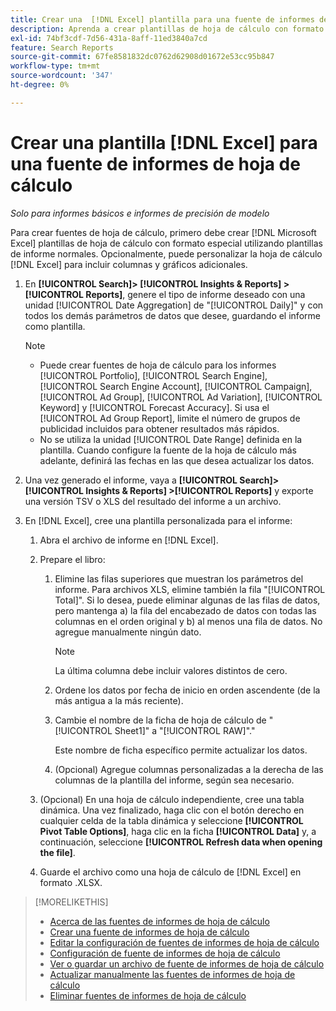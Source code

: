 ```yaml
---
title: Crear una  [!DNL Excel] plantilla para una fuente de informes de hoja de cálculo
description: Aprenda a crear plantillas de hoja de cálculo con formato especial.
exl-id: 74bf3cdf-7d56-431a-8aff-11ed3840a7cd
feature: Search Reports
source-git-commit: 67fe8581832dc0762d62908d01672e53cc95b847
workflow-type: tm+mt
source-wordcount: '347'
ht-degree: 0%

---
```


# Crear una plantilla [!DNL Excel] para una fuente de informes de hoja de cálculo

*Solo para informes básicos e informes de precisión de modelo*

Para crear fuentes de hoja de cálculo, primero debe crear [!DNL Microsoft Excel] plantillas de hoja de cálculo con formato especial utilizando plantillas de informe normales. Opcionalmente, puede personalizar la hoja de cálculo [!DNL Excel] para incluir columnas y gráficos adicionales.

1. En **[!UICONTROL Search]> [!UICONTROL Insights & Reports] >[!UICONTROL Reports]**, genere el tipo de informe deseado con una unidad [!UICONTROL Date Aggregation] de &quot;[!UICONTROL Daily]&quot; y con todos los demás parámetros de datos que desee, guardando el informe como plantilla.

   >[!NOTE]
   >
   > * Puede crear fuentes de hoja de cálculo para los informes [!UICONTROL Portfolio], [!UICONTROL Search Engine], [!UICONTROL Search Engine Account], [!UICONTROL Campaign], [!UICONTROL Ad Group], [!UICONTROL Ad Variation], [!UICONTROL Keyword] y [!UICONTROL Forecast Accuracy]. Si usa el [!UICONTROL Ad Group Report], limite el número de grupos de publicidad incluidos para obtener resultados más rápidos.
   > * No se utiliza la unidad [!UICONTROL Date Range] definida en la plantilla. Cuando configure la fuente de la hoja de cálculo más adelante, definirá las fechas en las que desea actualizar los datos.

1. Una vez generado el informe, vaya a **[!UICONTROL Search]> [!UICONTROL Insights & Reports] >[!UICONTROL Reports]** y exporte una versión TSV o XLS del resultado del informe a un archivo.

1. En [!DNL Excel], cree una plantilla personalizada para el informe:

   1. Abra el archivo de informe en [!DNL Excel].

   1. Prepare el libro:

      1. Elimine las filas superiores que muestran los parámetros del informe. Para archivos XLS, elimine también la fila &quot;[!UICONTROL Total]&quot;. Si lo desea, puede eliminar algunas de las filas de datos, pero mantenga a) la fila del encabezado de datos con todas las columnas en el orden original y b) al menos una fila de datos. No agregue manualmente ningún dato.

         >[!NOTE]
         >
         > La última columna debe incluir valores distintos de cero.

      2. Ordene los datos por fecha de inicio en orden ascendente (de la más antigua a la más reciente).

      3. Cambie el nombre de la ficha de hoja de cálculo de &quot;[!UICONTROL Sheet1]&quot; a &quot;[!UICONTROL RAW]&quot;.&quot;

         Este nombre de ficha específico permite actualizar los datos.

      4. (Opcional) Agregue columnas personalizadas a la derecha de las columnas de la plantilla del informe, según sea necesario.

   1. (Opcional) En una hoja de cálculo independiente, cree una tabla dinámica. Una vez finalizado, haga clic con el botón derecho en cualquier celda de la tabla dinámica y seleccione **[!UICONTROL Pivot Table Options]**, haga clic en la ficha **[!UICONTROL Data]** y, a continuación, seleccione **[!UICONTROL Refresh data when opening the file]**.

   1. Guarde el archivo como una hoja de cálculo de [!DNL Excel] en formato .XLSX.

>[!MORELIKETHIS]
>
>* [Acerca de las fuentes de informes de hoja de cálculo](spreadsheet-feed-about.md)
>* [Crear una fuente de informes de hoja de cálculo](spreadsheet-feed-create.md)
>* [Editar la configuración de fuentes de informes de hoja de cálculo](spreadsheet-feed-edit.md)
>* [Configuración de fuente de informes de hoja de cálculo](spreadsheet-feed-settings.md)
>* [Ver o guardar un archivo de fuente de informes de hoja de cálculo](spreadsheet-feed-view-or-save.md)
>* [Actualizar manualmente las fuentes de informes de hoja de cálculo](spreadsheet-feed-refresh.md)
>* [Eliminar fuentes de informes de hoja de cálculo](spreadsheet-feed-delete.md)
